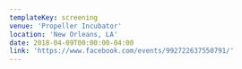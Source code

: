 ```yaml
---
templateKey: screening
venue: 'Propeller Incubator'
location: 'New Orleans, LA'
date: 2018-04-09T00:00:00-04:00
link: 'https://www.facebook.com/events/992722637550791/'
---
```



